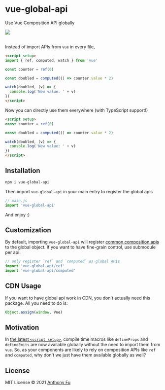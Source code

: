 # vue-global-api

Use Vue Composition API globally

<a href='https://www.npmjs.com/package/vue-global-api'>
<img src='https://img.shields.io/npm/v/vue-global-api?color=222&label='>
</a>

<br>
<br>

Instead of import APIs from `vue` in every file,

```html
<script setup>
import { ref, computed, watch } from 'vue'

const counter = ref(0)

const doubled = computed(() => counter.value * 2)

watch(doubled, (v) => {
  console.log('New value: ' + v)
})
</script>
```

Now you can directly use them everywhere (with TypeScript support!)

```html
<script setup>
const counter = ref(0)

const doubled = computed(() => counter.value * 2)

watch(doubled, (v) => {
  console.log('New value: ' + v)
})
</script>
```

## Installation

```bash
npm i vue-global-api
```

Then import `vue-global-api` in your main entry to register the global apis 

```ts
// main.js
import 'vue-global-api'
```

And enjoy :)

## Customization

By default, importing `vue-global-api` will register [common composition apis](https://github.com/antfu/vue-global-api/blob/main/scripts/generate.ts) to the global object. If you want to have fine-grain control, use submodule per api:

```ts
// only register `ref` and `computed` as global APIs
import 'vue-global-api/ref'
import 'vue-global-api/computed'
```

## CDN Usage

If you want to have global api work in CDN, you don't actually need this package. All you need to do is:

```ts
Object.assign(window, Vue)
```

## Motivation

In [the latest `<script setup>`](https://github.com/vuejs/rfcs/pull/227), compile time macros like `defineProps` and `defineEmits` are now available globally without the need to import them from `vue`. So, as your components are likely to rely on composition APIs like `ref` and `computed`, why don't we just have them available globally as well?

## License

MIT License © 2021 [Anthony Fu](https://github.com/antfu)
